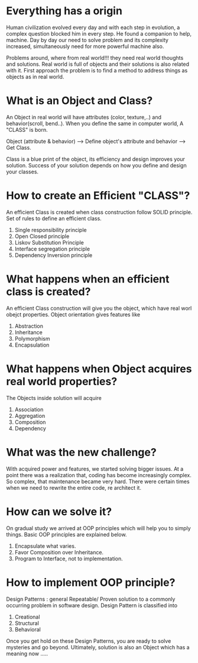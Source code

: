 # Everything has a origin

Human civilization evolved every day and with each step in evolution, a complex question blocked him in every step. He found a companion to help, machine. Day by day our need to solve problem and its complexity increased, simultaneously need for more powerful machine also.

Problems around, where from real world!!!
they need real world thoughts and solutions. Real world is full of objects and their solutions is also related with it. First approach the problem is to find a method to address things as objects as in real world.

# What is an Object and Class?

An Object in real world will have attributes (color, texture,..) and behavior(scroll, bend..). When you define the same in computer world, A "CLASS" is born.

Object (attribute & behavior)
--> Define object's attribute and behavior
--> Get Class.

Class is a blue print of the object, its efficiency and design improves your solution. Success of your solution depends on how you define and design your classes.

# How to create an Efficient "CLASS"?

An efficient Class is created when class construction follow SOLID principle. Set of rules to define an efficient class.

1) Single responsibility principle
2) Open Closed principle
3) Liskov Substitution Principle
4) Interface segregation principle
5) Dependency Inversion principle

# What happens when an efficient class is created?

An efficient Class construction will give you the object, which have real worl obejct properties. Object orientation gives features like

1) Abstraction
2) Inheritance
3) Polymorphism
4) Encapsulation

# What happens when Object acquires real world properties?

The Objects inside solution will acquire

1) Association
2) Aggregation
3) Composition
4) Dependency

# What was the new challenge?

With acquired power and features, we started solving bigger issues. At a point there was a realization that, coding has become increasingly complex. So complex, that maintenance became very hard. There were certain times when we need to rewrite the entire code, re architect it.

# How can we solve it?

On gradual study we arrived at OOP principles which will help you to simply things. Basic OOP principles are explained below.

1) Encapsulate what varies.
2) Favor Composition over Inheritance.
3) Program to Interface, not to implementation.

# How to implement OOP principle?

Design Patterns : general Repeatable/ Proven solution to a commonly occurring problem in software design. Design Pattern is classified into

1) Creational
2) Structural
3) Behavioral

Once you get hold on these Design Patterns, you are ready to solve mysteries and go beyond. Ultimately, solution is also an Object which has a meaning now .....
